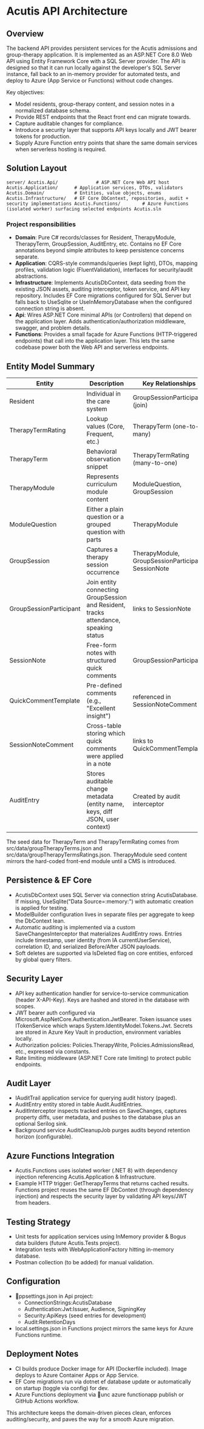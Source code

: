 ﻿# Acutis API Architecture

## Overview
The backend API provides persistent services for the Acutis admissions and group-therapy application. It is implemented as an ASP.NET Core 8.0 Web API using Entity Framework Core with a SQL Server provider. The API is designed so that it can run locally against the developer's SQL Server instance, fall back to an in-memory provider for automated tests, and deploy to Azure (App Service or Functions) without code changes.

Key objectives:
- Model residents, group-therapy content, and session notes in a normalized database schema.
- Provide REST endpoints that the React front end can migrate towards.
- Capture auditable changes for compliance.
- Introduce a security layer that supports API keys locally and JWT bearer tokens for production.
- Supply Azure Function entry points that share the same domain services when serverless hosting is required.

## Solution Layout
`
server/
  Acutis.Api/              # ASP.NET Core Web API host
  Acutis.Application/      # Application services, DTOs, validators
  Acutis.Domain/           # Entities, value objects, enums
  Acutis.Infrastructure/   # EF Core DbContext, repositories, audit + security implementations
  Acutis.Functions/        # Azure Functions (isolated worker) surfacing selected endpoints
  Acutis.sln
`

### Project responsibilities
- **Domain**: Pure C# records/classes for Resident, TherapyModule, TherapyTerm, GroupSession, AuditEntry, etc. Contains no EF Core annotations beyond simple attributes to keep persistence concerns separate.
- **Application**: CQRS-style commands/queries (kept light), DTOs, mapping profiles, validation logic (FluentValidation), interfaces for security/audit abstractions.
- **Infrastructure**: Implements AcutisDbContext, data seeding from the existing JSON assets, auditing interceptor, token service, and API key repository. Includes EF Core migrations configured for SQL Server but falls back to UseSqlite or UseInMemoryDatabase when the configured connection string is absent.
- **Api**: Wires ASP.NET Core minimal APIs (or Controllers) that depend on the application layer. Adds authentication/authorization middleware, swagger, and problem details.
- **Functions**: Provides a small façade for Azure Functions (HTTP-triggered endpoints) that call into the application layer. This lets the same codebase power both the Web API and serverless endpoints.

## Entity Model Summary
| Entity | Description | Key Relationships |
| --- | --- | --- |
| Resident | Individual in the care system | GroupSessionParticipant (join)
| TherapyTermRating | Lookup values (Core, Frequent, etc.) | TherapyTerm (one-to-many)
| TherapyTerm | Behavioral observation snippet | TherapyTermRating (many-to-one)
| TherapyModule | Represents curriculum module content | ModuleQuestion, GroupSession
| ModuleQuestion | Either a plain question or a grouped question with parts | TherapyModule
| GroupSession | Captures a therapy session occurrence | TherapyModule, GroupSessionParticipant, SessionNote
| GroupSessionParticipant | Join entity connecting GroupSession and Resident, tracks attendance, speaking status | links to SessionNote
| SessionNote | Free-form notes with structured quick comments | GroupSessionParticipant
| QuickCommentTemplate | Pre-defined comments (e.g., "Excellent insight") | referenced in SessionNoteComment
| SessionNoteComment | Cross-table storing which quick comments were applied in a note | links to QuickCommentTemplate
| AuditEntry | Stores auditable change metadata (entity name, keys, diff JSON, user context) | Created by audit interceptor

The seed data for TherapyTerm and TherapyTermRating comes from src/data/groupTherapyTerms.json and src/data/groupTherapyTermsRatings.json. TherapyModule seed content mirrors the hard-coded front-end module until a CMS is introduced.

## Persistence & EF Core
- AcutisDbContext uses SQL Server via connection string AcutisDatabase. If missing, UseSqlite("Data Source=:memory:") with automatic creation is applied for testing.
- ModelBuilder configuration lives in separate files per aggregate to keep the DbContext lean.
- Automatic auditing is implemented via a custom SaveChangesInterceptor that materializes AuditEntry rows. Entries include timestamp, user identity (from IA currentUserService), correlation ID, and serialized Before/After JSON payloads.
- Soft deletes are supported via IsDeleted flag on core entities, enforced by global query filters.

## Security Layer
- API key authentication handler for service-to-service communication (header X-API-Key). Keys are hashed and stored in the database with scopes.
- JWT bearer auth configured via Microsoft.AspNetCore.Authentication.JwtBearer. Token issuance uses ITokenService which wraps System.IdentityModel.Tokens.Jwt. Secrets are stored in Azure Key Vault in production, environment variables locally.
- Authorization policies: Policies.TherapyWrite, Policies.AdmissionsRead, etc., expressed via constants.
- Rate limiting middleware (ASP.NET Core rate limiting) to protect public endpoints.

## Audit Layer
- IAuditTrail application service for querying audit history (paged).
- AuditEntry entity stored in table Audit.AuditEntries.
- AuditInterceptor inspects tracked entries on SaveChanges, captures property diffs, user metadata, and pushes to the database plus an optional Serilog sink.
- Background service AuditCleanupJob purges audits beyond retention horizon (configurable).

## Azure Functions Integration
- Acutis.Functions uses isolated worker (.NET 8) with dependency injection referencing Acutis.Application & Infrastructure.
- Example HTTP trigger: GetTherapyTerms that returns cached results. Functions project reuses the same EF DbContext (through dependency injection) and respects the security layer by validating API keys/JWT from headers.

## Testing Strategy
- Unit tests for application services using InMemory provider & Bogus data builders (future Acutis.Tests project).
- Integration tests with WebApplicationFactory hitting in-memory database.
- Postman collection (to be added) for manual validation.

## Configuration
- ppsettings.json in Api project:
  - ConnectionStrings:AcutisDatabase
  - Authentication:Jwt:Issuer, Audience, SigningKey
  - Security:ApiKeys (seed entries for development)
  - Audit:RetentionDays
- local.settings.json in Functions project mirrors the same keys for Azure Functions runtime.

## Deployment Notes
- CI builds produce Docker image for API (Dockerfile included). Image deploys to Azure Container Apps or App Service.
- EF Core migrations run via dotnet ef database update or automatically on startup (toggle via config) for dev.
- Azure Functions deployment via unc azure functionapp publish or GitHub Actions workflow.

This architecture keeps the domain-driven pieces clean, enforces auditing/security, and paves the way for a smooth Azure migration.
